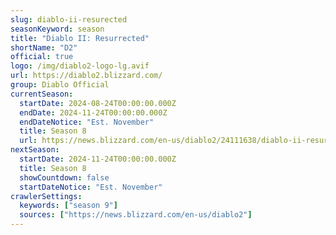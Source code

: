 ```yaml
---
slug: diablo-ii-resurected
seasonKeyword: season
title: "Diablo II: Resurrected"
shortName: "D2"
official: true
logo: /img/diablo2-logo-lg.avif
url: https://diablo2.blizzard.com/
group: Diablo Official
currentSeason:
  startDate: 2024-08-24T00:00:00.000Z
  endDate: 2024-11-24T00:00:00.000Z
  endDateNotice: "Est. November"
  title: Season 8
  url: https://news.blizzard.com/en-us/diablo2/24111638/diablo-ii-resurrected-ladder-season-8-coming-soon
nextSeason:
  startDate: 2024-11-24T00:00:00.000Z
  title: Season 8
  showCountdown: false
  startDateNotice: "Est. November"
crawlerSettings:
  keywords: ["season 9"]
  sources: ["https://news.blizzard.com/en-us/diablo2"]
---
```

